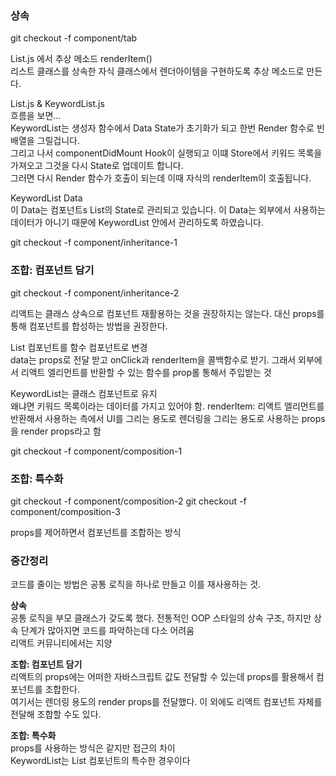 ### 상속
git checkout -f component/tab  

List.js 에서 추상 메소드 renderItem()  
리스트 클래스를 상속한 자식 클래스에서 렌더아이템을 구현하도록 추상 메소드로 만든다.

List.js & KeywordList.js  
흐름을 보면...  
KeywordList는 생성자 함수에서 Data State가 초기화가 되고 한번 Render 함수로 빈 배열을 그릴겁니다.  
그리고 나서 componentDidMount Hook이 실행되고 이떄 Store에서 키워드 목록을 가져오고 그것을 다시 State로 업데이트 합니다.  
그러면 다시 Render 함수가 호출이 되는데 이때 자식의 renderItem이 호출됩니다.

KeywordList Data  
이 Data는 컴포넌트s List의 State로 관리되고 있습니다.
이 Data는 외부에서 사용하는 데이터가 아니기 때문에 KeywordList 안에서 관리하도록 하였습니다.

git checkout -f component/inheritance-1  

### 조합: 컴포넌트 담기
git checkout -f component/inheritance-2  

리액트는 클래스 상속으로 컴포넌트 재활용하는 것을 권장하지는 않는다. 
대신 props를 통해 컴포넌트를 합성하는 방법을 권장한다.

List 컴포넌트를 함수 컴포넌트로 변경  
data는 props로 전달 받고 onClick과 renderItem을 콜백함수로 받기.
그래서 외부에서 리액트 엘리먼트를 반환할 수 있는 함수를 prop롤 통해서 주입받는 것

KeywordList는 클래스 컴포넌트로 유지  
왜냐면 키워드 목록이라는 데이터를 가지고 있어야 함. 
renderItem: 리액트 엘리먼트를 반환해서 사용하는 측에서 UI를 그리는 용도로 렌더링을 그리는 용도로 사용하는 props을 
render props라고 함

git checkout -f component/composition-1  

### 조합: 특수화
git checkout -f component/composition-2 
git checkout -f component/composition-3   

props를 제어하면서 컴포넌트를 조합하는 방식  

### 중간정리
코드를 줄이는 방법은 공통 로직을 하나로 만들고 이를 재사용하는 것.

**상속**  
공통 로직을 부모 클래스가 갖도록 했다.
전통적인 OOP 스타일의 상속 구조, 하지만 상속 단계가 많아지면 코드를 파악하는데 다소 어려움  
리액트 커뮤니티에서는 지양 

**조합: 컴포넌트 담기**  
리액트의 props에는 어떠한 자바스크립트 값도 전달할 수 있는데 
props를 활용해서 컴포넌트를 조합한다.  
여기서는 렌더링 용도의 render props를 전달했다.
이 외에도 리액트 컴포넌트 자체를 전달해 조합할 수도 있다.

**조합: 특수화**  
props를 사용하는 방식은 같지만 접근의 차이  
KeywordList는 List 컴포넌트의 특수한 경우이다   

  










